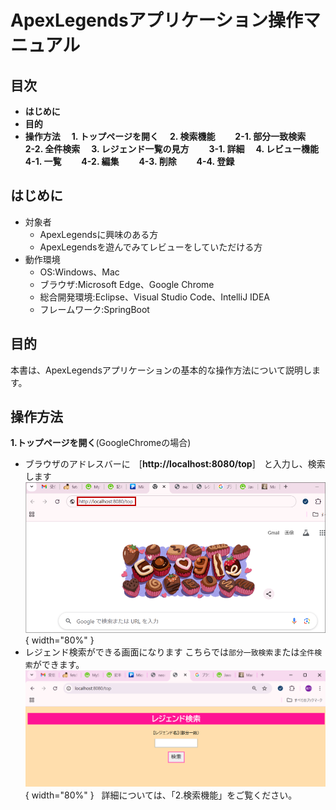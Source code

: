 # ApexLegendsアプリケーション操作マニュアル

## 目次

- **はじめに**
- **目的**
- **操作方法**
　**1. トップページを開く**
　**2. 検索機能**
　　**2-1. 部分一致検索**
　　**2-2. 全件検索**
　**3. レジェンド一覧の見方**
　　**3-1. 詳細**
　**4. レビュー機能**
　　**4-1. 一覧**
　　**4-2. 編集**
　　**4-3. 削除**
　　**4-4. 登録**

## はじめに

- 対象者
  - ApexLegendsに興味のある方
  - ApexLegendsを遊んでみてレビューをしていただける方
 &nbsp;
- 動作環境
  - OS:Windows、Mac
  - ブラウザ:Microsoft Edge、Google Chrome
  - 総合開発環境:Eclipse、Visual Studio Code、IntelliJ IDEA
  - フレームワーク:SpringBoot

## 目的

本書は、ApexLegendsアプリケーションの基本的な操作方法について説明します。

## 操作方法

**1.トップページを開く**(GoogleChromeの場合)

- ブラウザのアドレスバーに　[**http://localhost:8080/top**]　と入力し、検索します
&nbsp;
 ![alt text](image-4.png){ width="80%" }
&nbsp;
- レジェンド検索ができる画面になります
こちらでは`部分一致検索`または`全件検索`ができます。
&nbsp;
 ![alt text](image-3.png){ width="80%" }
&nbsp;
 詳細については、「2.検索機能」をご覧ください。
